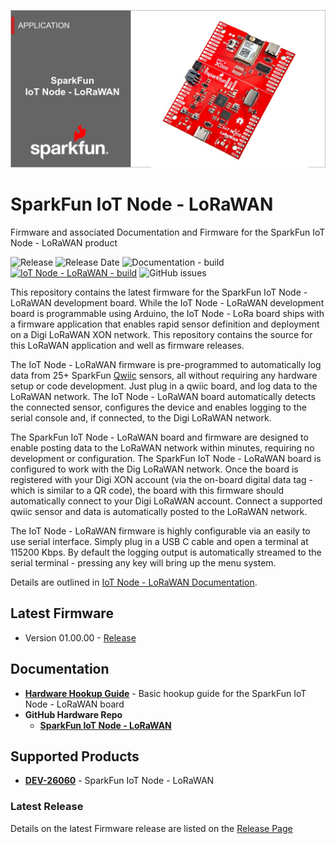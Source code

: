 
![SparkFun IoT Node - LoRaWAN Firmware](https://github.com/sparkfun/sfe-iot-node-lorawan/blob/main/docs/assets/img/IoT-Node-LoRaWAN-Banner.jpg "SparkFun IoT Node - LoRaWAN")

# SparkFun IoT Node - LoRaWAN

Firmware and associated Documentation and Firmware for the SparkFun IoT Node - LoRaWAN product

![Release](https://img.shields.io/github/v/release/sparkfun/sfe-iot-node-lorawan)
![Release Date](https://img.shields.io/github/release-date/sparkfun/sfe-iot-node-lorawan?display_date=published_at)
![Documentation - build](https://img.shields.io/github/actions/workflow/status/sparkfun/sfe-iot-node-lorawan/pages%2Fpages-build-deployment?label=Documentation)
[![IoT Node - LoRaWAN - build](https://github.com/sparkfun/sfe-iot-node-lorawan/actions/workflows/build-iotnode-lorawan-develop.yml/badge.svg)](https://github.com/sparkfun/sfe-iot-node-lorawan/actions/workflows/build-iotnode-lorawan-develop.yml)
![GitHub issues](https://img.shields.io/github/issues/sparkfun/sfe-iot-node-lorawan)

This repository contains the latest firmware for the SparkFun IoT Node - LoRaWAN development board. While the IoT Node - LoRaWAN development board is programmable using Arduino, the IoT Node - LoRa board ships with a firmware application that enables rapid sensor definition and deployment on a Digi LoRaWAN XON network. This repository contains the source for this LoRaWAN application and well as firmware releases.

The IoT Node - LoRaWAN firmware is pre-programmed to automatically log data from 25+ SparkFun [Qwiic](https://www.sparkfun.com/qwiic) sensors, all without requiring any hardware setup or code development. Just plug in a qwiic board, and log data to the LoRaWAN network. The IoT Node - LoRaWAN board automatically detects the connected sensor, configures the device and enables logging to the serial console and, if connected, to the Digi LoRaWAN network.

The SparkFun IoT Node - LoRaWAN board and firmware are designed to enable posting data to the LoRaWAN network within minutes, requiring no development or configuration. The SparkFun IoT Node - LoRaWAN board is configured to work with the Dig LoRaWAN network. Once the board is registered with your Digi XON account (via the on-board digital data tag - which is similar to a QR code), the board with this firmware should automatically connect to your Digi LoRaWAN account. Connect a supported qwiic sensor and data is automatically posted to the LoRaWAN network.

The IoT Node - LoRaWAN firmware is highly configurable via an easily to use serial interface. Simply plug in a USB C cable and open a terminal at 115200 Kbps. By default the logging output is automatically streamed to the serial terminal - pressing any key will bring up the menu system. 

Details are outlined in [IoT Node - LoRaWAN Documentation](https://docs.sparkfun.com/sfe-iot-node-lorawan).


## Latest Firmware

* Version 01.00.00 - [Release](https://github.com/sparkfun/sfe-iot-node-lorawan/releases/tag/v01.00.00)

## Documentation

* **[Hardware Hookup Guide](https://docs.sparkfun.com/SparkFun_IoT_Node_LoRaWAN/quick_start/)** - Basic hookup guide for the SparkFun IoT Node - LoRaWAN board
* **GitHub Hardware Repo**
  * **[SparkFun IoT Node - LoRaWAN](https://github.com/sparkfun/SparkFun_IoT_Node_LoRaWAN)**
  
## Supported Products

* **[DEV-26060](https://www.sparkfun.com/products/26060)** - SparkFun IoT Node - LoRaWAN

### Latest Release

Details on the latest Firmware release are listed on the [Release Page](https://github.com/sparkfun/sfe-iot-node-lorawan/releases)
